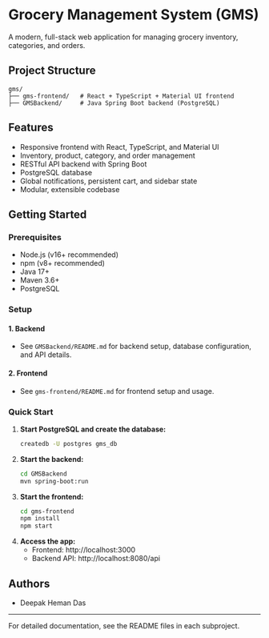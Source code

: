 # Grocery Management System (GMS)

A modern, full-stack web application for managing grocery inventory, categories, and orders.

## Project Structure

```
gms/
├── gms-frontend/   # React + TypeScript + Material UI frontend
├── GMSBackend/     # Java Spring Boot backend (PostgreSQL)
```

## Features
- Responsive frontend with React, TypeScript, and Material UI
- Inventory, product, category, and order management
- RESTful API backend with Spring Boot
- PostgreSQL database
- Global notifications, persistent cart, and sidebar state
- Modular, extensible codebase

## Getting Started

### Prerequisites
- Node.js (v16+ recommended)
- npm (v8+ recommended)
- Java 17+
- Maven 3.6+
- PostgreSQL

### Setup

#### 1. Backend
- See `GMSBackend/README.md` for backend setup, database configuration, and API details.

#### 2. Frontend
- See `gms-frontend/README.md` for frontend setup and usage.

### Quick Start

1. **Start PostgreSQL and create the database:**
   ```sh
   createdb -U postgres gms_db
   ```
2. **Start the backend:**
   ```sh
   cd GMSBackend
   mvn spring-boot:run
   ```
3. **Start the frontend:**
   ```sh
   cd gms-frontend
   npm install
   npm start
   ```
4. **Access the app:**
   - Frontend: http://localhost:3000
   - Backend API: http://localhost:8080/api

## Authors
- Deepak Heman Das

---
For detailed documentation, see the README files in each subproject.
